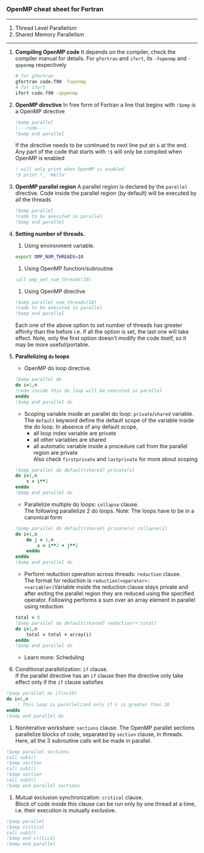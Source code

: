 ### OpenMP cheat sheet for Fortran
---
1. Thread Level Parallelism 
1. Shared Memory Parallelism

---
1. **Compiling OpenMP code**
    It depends on the compiler, check the compiler manual for details. For `gfortran` and `ifort`, its `-fopenmp` and `-qopenmp` respectively
    ```bash
    # for gfortran
    gfortran code.f90 -fopenmp
    # for ifort
    ifort code.f90 -qopenmp
    ```

1. **OpenMP directive**
    In free form of Fortran a line that begins with `!$omp` is a OpenMP directive
    ```fortran
    !$omp parallel
    !---code---
    !$omp end parallel
    ```
    If the directive needs to be continued to next line put an `&` at the end. Any part of the code that starts with `!$` will only be compiled when OpenMP is enabled
    ```fortran
    ! will only print when OpenMP is enabled
    !$ print *, 'Hello'
    ```

1. **OpenMP parallel region**
    A parallel region is declared by the `parallel` directive. Code inside the parallel region (by default) will be executed by all the threads
    ```fortran
    !$omp parallel
    !code to be executed in parallel
    !$omp end parallel
    ```

1. **Setting number of threads.**
    1. Using environment variable.
    ```bash
    export OMP_NUM_THREADS=10
    ```

    1. Using OpenMP function/subroutine
    ```fortran 
    call omp_set_num_threads(10)
    ```

    1. Using OpenMP directive
    ```fortran
    !$omp parallel num_threads(10)
    !code to be executed in parallel
    !$omp end parallel
    ```

    Each one of the above option to set number of threads has greater affinity than the before i.e. if all the option is set, the last one will take effect. Note, only the first option doesn't modify the code itself, so it may be more useful/portable.

1. **Parallelizing `do` loops**
    * OpenMP do loop directive.
    ```fortran
    !$omp parallel do
    do i=1,n
    !code inside this do loop will be executed in parallel
    enddo
    !$omp end parallel do
    ```

    * Scoping variable inside an parallel do loop: `private`/`shared` variable. The `default` keyword define the default scope of the variable inside the do loop. In absence of any default scope,  
        - all loop index variable are private  
        - all other variables are shared  
        - all automatic variable inside a procedure call from the parallel region are private  
    Also check `firstprivate` and `lastprivate` for more about scoping
    ```fortran
    !$omp parallel do default(shared) private(x)
    do i=1,n
        x = i**2
    enddo
    !$omp end parallel do
    ```

 
    * Parallelize multiple do loops: `collapse` clause.   
    The following parallelize 2 do loops. Note: The loops have to be in a canonical form
    ```fortran
    !$omp parallel do default(shared) private(x) collapse(2)
    do i=1,n
        do j = 1,n
            x = i**2 + j**2
        enddo
    enddo
    !$omp end parallel do
    ```

    * Perform reduction operation across threads: `reduction` clause.  
    The format for reduction is `reduction(<operator>:<variable>)`Variable inside the reduction clause stays private and after exiting the parallel region they are reduced using the specified operator. Following performs a sum over an array element in parallel using reduction
    ```fortran
    total = 0 
    !$omp parallel do default(shared) reduction(+:total)
    do i=1,n
        total = total + array(i)
    enddo
    !$omp end parallel do
    ```
    * Learn more: Scheduling


1. Conditional parallelization: `if` clause.   
If the parallel directive has an `if` clause then the directive only take effect only if the `if` clause satisfies    
```fortran
!$omp parallel do if(n>10)
do i=1,n
    ! This loop is parallelized only if n is greater than 10
enddo
!$omp end parallel do
```



1. Noniterative workshare: `sections` clause.
The OpenMP parallel sections parallelize blocks of code, separated by `section` clause, in threads. Here, all the 3 subroutine calls will be made in parallel.
```fortran
!$omp parallel sections
call sub1()
!$omp section
call sub2()
!$omp section
call sub3()
!$omp end parallel sections
```




1. Mutual exclusion synchronization: `critical` clause.  
Block of code inside this clause can be run only by one thread at a time, i.e. their execution is mutually exclusive. 
```fortran
!$omp parallel 
!$omp critical
call sub1()
!$omp end critical
!$omp end parallel 
```